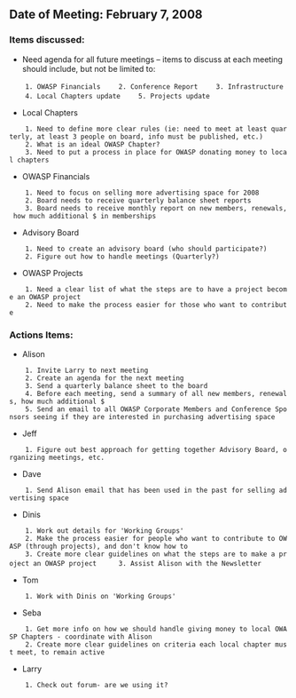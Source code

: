 ## Date of Meeting: February 7, 2008

### Items discussed:

  - Need agenda for all future meetings – items to discuss at each
    meeting should include, but not be limited to:

`    1. OWASP Financials`
`    2. Conference Report`
`    3. Infrastructure`
`    4. Local Chapters update`
`    5. Projects update`

  - Local Chapters

`    1. Need to define more clear rules (ie: need to meet at least quarterly, at least 3 people on board, info must be published, etc.)`
`    2. What is an ideal OWASP Chapter?`
`    3. Need to put a process in place for OWASP donating money to local chapters`

  - OWASP Financials

`    1. Need to focus on selling more advertising space for 2008`
`    2. Board needs to receive quarterly balance sheet reports`
`    3. Board needs to receive monthly report on new members, renewals, how much additional $ in memberships`

  - Advisory Board

`    1. Need to create an advisory board (who should participate?)`
`    2. Figure out how to handle meetings (Quarterly?)`

  - OWASP Projects

`    1. Need a clear list of what the steps are to have a project become an OWASP project`
`    2. Need to make the process easier for those who want to contribute`

### Actions Items:

  - Alison

`    1. Invite Larry to next meeting`
`    2. Create an agenda for the next meeting`
`    3. Send a quarterly balance sheet to the board`
`    4. Before each meeting, send a summary of all new members, renewals, how much additional $`
`    5. Send an email to all OWASP Corporate Members and Conference Sponsors seeing if they are interested in purchasing advertising space`

  - Jeff

`    1. Figure out best approach for getting together Advisory Board, organizing meetings, etc.`

  - Dave

`    1. Send Alison email that has been used in the past for selling advertising space`

  - Dinis

`    1. Work out details for 'Working Groups'`
`    2. Make the process easier for people who want to contribute to OWASP (through projects), and don't know how to`
`    3. Create more clear guidelines on what the steps are to make a project an OWASP project `
`    3. Assist Alison with the Newsletter`

  - Tom

`    1. Work with Dinis on 'Working Groups'`

  - Seba

`    1. Get more info on how we should handle giving money to local OWASP Chapters - coordinate with Alison`
`    2. Create more clear guidelines on criteria each local chapter must meet, to remain active`

  - Larry

`    1. Check out forum- are we using it?`